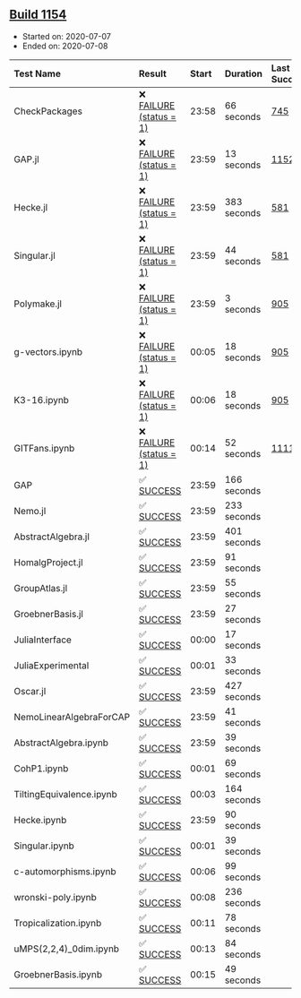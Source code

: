 ## [Build 1154](https://oscarci.mathematik.uni-kl.de/job/oscar-julia-1.4/1154/)

* Started on: 2020-07-07
* Ended on: 2020-07-08

| Test Name    | Result | Start | Duration | Last Success | First Failure |
|:-------------|:-------|:------|:---------|:-------------|:--------------|
| CheckPackages | ❌ [FAILURE (status = 1)](https://oscarci.mathematik.uni-kl.de/job/oscar-julia-1.4/1154/artifact/logs/build-1154/CheckPackages.log) | 23:58 | 66 seconds | [745](https://oscarci.mathematik.uni-kl.de/job/oscar-julia-1.4/745/) | [746](https://oscarci.mathematik.uni-kl.de/job/oscar-julia-1.4/746/) |
| GAP.jl | ❌ [FAILURE (status = 1)](https://oscarci.mathematik.uni-kl.de/job/oscar-julia-1.4/1154/artifact/logs/build-1154/GAP.jl.log) | 23:59 | 13 seconds | [1152](https://oscarci.mathematik.uni-kl.de/job/oscar-julia-1.4/1152/) | [1153](https://oscarci.mathematik.uni-kl.de/job/oscar-julia-1.4/1153/) |
| Hecke.jl | ❌ [FAILURE (status = 1)](https://oscarci.mathematik.uni-kl.de/job/oscar-julia-1.4/1154/artifact/logs/build-1154/Hecke.jl.log) | 23:59 | 383 seconds | [581](https://oscarci.mathematik.uni-kl.de/job/oscar-julia-1.4/581/) | [582](https://oscarci.mathematik.uni-kl.de/job/oscar-julia-1.4/582/) |
| Singular.jl | ❌ [FAILURE (status = 1)](https://oscarci.mathematik.uni-kl.de/job/oscar-julia-1.4/1154/artifact/logs/build-1154/Singular.jl.log) | 23:59 | 44 seconds | [581](https://oscarci.mathematik.uni-kl.de/job/oscar-julia-1.4/581/) | [582](https://oscarci.mathematik.uni-kl.de/job/oscar-julia-1.4/582/) |
| Polymake.jl | ❌ [FAILURE (status = 1)](https://oscarci.mathematik.uni-kl.de/job/oscar-julia-1.4/1154/artifact/logs/build-1154/Polymake.jl.log) | 23:59 | 3 seconds | [905](https://oscarci.mathematik.uni-kl.de/job/oscar-julia-1.4/905/) | [907](https://oscarci.mathematik.uni-kl.de/job/oscar-julia-1.4/907/) |
| g-vectors.ipynb | ❌ [FAILURE (status = 1)](https://oscarci.mathematik.uni-kl.de/job/oscar-julia-1.4/1154/artifact/logs/build-1154/g-vectors.ipynb.log) | 00:05 | 18 seconds | [905](https://oscarci.mathematik.uni-kl.de/job/oscar-julia-1.4/905/) | [907](https://oscarci.mathematik.uni-kl.de/job/oscar-julia-1.4/907/) |
| K3-16.ipynb | ❌ [FAILURE (status = 1)](https://oscarci.mathematik.uni-kl.de/job/oscar-julia-1.4/1154/artifact/logs/build-1154/K3-16.ipynb.log) | 00:06 | 18 seconds | [905](https://oscarci.mathematik.uni-kl.de/job/oscar-julia-1.4/905/) | [907](https://oscarci.mathematik.uni-kl.de/job/oscar-julia-1.4/907/) |
| GITFans.ipynb | ❌ [FAILURE (status = 1)](https://oscarci.mathematik.uni-kl.de/job/oscar-julia-1.4/1154/artifact/logs/build-1154/GITFans.ipynb.log) | 00:14 | 52 seconds | [1111](https://oscarci.mathematik.uni-kl.de/job/oscar-julia-1.4/1111/) | [1112](https://oscarci.mathematik.uni-kl.de/job/oscar-julia-1.4/1112/) |
| GAP | ✅ [SUCCESS](https://oscarci.mathematik.uni-kl.de/job/oscar-julia-1.4/1154/artifact/logs/build-1154/GAP.log) | 23:59 | 166 seconds |  |  |
| Nemo.jl | ✅ [SUCCESS](https://oscarci.mathematik.uni-kl.de/job/oscar-julia-1.4/1154/artifact/logs/build-1154/Nemo.jl.log) | 23:59 | 233 seconds |  |  |
| AbstractAlgebra.jl | ✅ [SUCCESS](https://oscarci.mathematik.uni-kl.de/job/oscar-julia-1.4/1154/artifact/logs/build-1154/AbstractAlgebra.jl.log) | 23:59 | 401 seconds |  |  |
| HomalgProject.jl | ✅ [SUCCESS](https://oscarci.mathematik.uni-kl.de/job/oscar-julia-1.4/1154/artifact/logs/build-1154/HomalgProject.jl.log) | 23:59 | 91 seconds |  |  |
| GroupAtlas.jl | ✅ [SUCCESS](https://oscarci.mathematik.uni-kl.de/job/oscar-julia-1.4/1154/artifact/logs/build-1154/GroupAtlas.jl.log) | 23:59 | 55 seconds |  |  |
| GroebnerBasis.jl | ✅ [SUCCESS](https://oscarci.mathematik.uni-kl.de/job/oscar-julia-1.4/1154/artifact/logs/build-1154/GroebnerBasis.jl.log) | 23:59 | 27 seconds |  |  |
| JuliaInterface | ✅ [SUCCESS](https://oscarci.mathematik.uni-kl.de/job/oscar-julia-1.4/1154/artifact/logs/build-1154/JuliaInterface.log) | 00:00 | 17 seconds |  |  |
| JuliaExperimental | ✅ [SUCCESS](https://oscarci.mathematik.uni-kl.de/job/oscar-julia-1.4/1154/artifact/logs/build-1154/JuliaExperimental.log) | 00:01 | 33 seconds |  |  |
| Oscar.jl | ✅ [SUCCESS](https://oscarci.mathematik.uni-kl.de/job/oscar-julia-1.4/1154/artifact/logs/build-1154/Oscar.jl.log) | 23:59 | 427 seconds |  |  |
| NemoLinearAlgebraForCAP | ✅ [SUCCESS](https://oscarci.mathematik.uni-kl.de/job/oscar-julia-1.4/1154/artifact/logs/build-1154/NemoLinearAlgebraForCAP.log) | 23:59 | 41 seconds |  |  |
| AbstractAlgebra.ipynb | ✅ [SUCCESS](https://oscarci.mathematik.uni-kl.de/job/oscar-julia-1.4/1154/artifact/logs/build-1154/AbstractAlgebra.ipynb.log) | 23:59 | 39 seconds |  |  |
| CohP1.ipynb | ✅ [SUCCESS](https://oscarci.mathematik.uni-kl.de/job/oscar-julia-1.4/1154/artifact/logs/build-1154/CohP1.ipynb.log) | 00:01 | 69 seconds |  |  |
| TiltingEquivalence.ipynb | ✅ [SUCCESS](https://oscarci.mathematik.uni-kl.de/job/oscar-julia-1.4/1154/artifact/logs/build-1154/TiltingEquivalence.ipynb.log) | 00:03 | 164 seconds |  |  |
| Hecke.ipynb | ✅ [SUCCESS](https://oscarci.mathematik.uni-kl.de/job/oscar-julia-1.4/1154/artifact/logs/build-1154/Hecke.ipynb.log) | 23:59 | 90 seconds |  |  |
| Singular.ipynb | ✅ [SUCCESS](https://oscarci.mathematik.uni-kl.de/job/oscar-julia-1.4/1154/artifact/logs/build-1154/Singular.ipynb.log) | 00:01 | 39 seconds |  |  |
| c-automorphisms.ipynb | ✅ [SUCCESS](https://oscarci.mathematik.uni-kl.de/job/oscar-julia-1.4/1154/artifact/logs/build-1154/c-automorphisms.ipynb.log) | 00:06 | 99 seconds |  |  |
| wronski-poly.ipynb | ✅ [SUCCESS](https://oscarci.mathematik.uni-kl.de/job/oscar-julia-1.4/1154/artifact/logs/build-1154/wronski-poly.ipynb.log) | 00:08 | 236 seconds |  |  |
| Tropicalization.ipynb | ✅ [SUCCESS](https://oscarci.mathematik.uni-kl.de/job/oscar-julia-1.4/1154/artifact/logs/build-1154/Tropicalization.ipynb.log) | 00:11 | 78 seconds |  |  |
| uMPS(2,2,4)_0dim.ipynb | ✅ [SUCCESS](https://oscarci.mathematik.uni-kl.de/job/oscar-julia-1.4/1154/artifact/logs/build-1154/uMPS-2-2-4-_0dim.ipynb.log) | 00:13 | 84 seconds |  |  |
| GroebnerBasis.ipynb | ✅ [SUCCESS](https://oscarci.mathematik.uni-kl.de/job/oscar-julia-1.4/1154/artifact/logs/build-1154/GroebnerBasis.ipynb.log) | 00:15 | 49 seconds |  |  |
